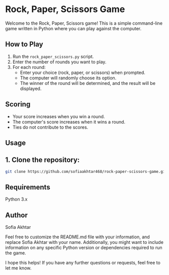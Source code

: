
# Rock, Paper, Scissors Game

Welcome to the Rock, Paper, Scissors game! This is a simple command-line game written in Python where you can play against the computer.

## How to Play

1. Run the `rock_paper_scissors.py` script.
2. Enter the number of rounds you want to play.
3. For each round:
   - Enter your choice (rock, paper, or scissors) when prompted.
   - The computer will randomly choose its option.
   - The winner of the round will be determined, and the result will be displayed.

## Scoring

- Your score increases when you win a round.
- The computer's score increases when it wins a round.
- Ties do not contribute to the scores.

## Usage

## 1. Clone the repository:

   ```bash
   git clone https://github.com/sofiaakhtar468/rock-paper-scissors-game.git
   ```

## Requirements
Python 3.x
## Author
Sofia Akhtar

Feel free to customize the README.md file with your information, and replace Sofia Akhtar with your name. Additionally, you might want to include information on any specific Python version or dependencies required to run the game.

I hope this helps! If you have any further questions or requests, feel free to let me know.
